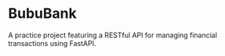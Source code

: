 # BubuBank
A practice project featuring a RESTful API for managing financial transactions using FastAPI.
